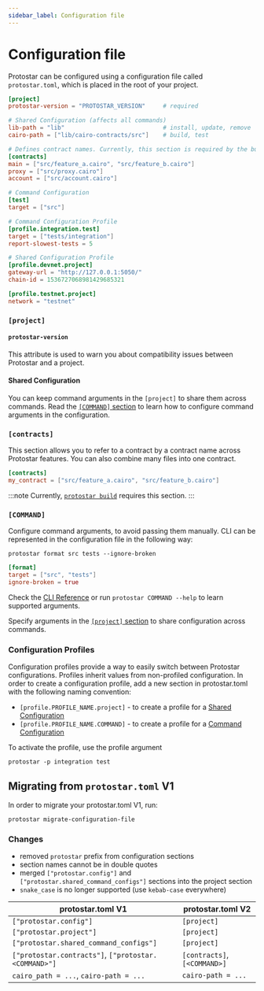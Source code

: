 ```yaml
---
sidebar_label: Configuration file
---
```

# Configuration file
Protostar can be configured using a configuration file called `protostar.toml`, which is placed in the root of your project.

```toml title="protostar.toml example"
[project]
protostar-version = "PROTOSTAR_VERSION"     # required

# Shared Configuration (affects all commands)
lib-path = "lib"                            # install, update, remove
cairo-path = ["lib/cairo-contracts/src"]    # build, test

# Defines contract names. Currently, this section is required by the build command.
[contracts]
main = ["src/feature_a.cairo", "src/feature_b.cairo"]   
proxy = ["src/proxy.cairo"]
account = ["src/account.cairo"]

# Command Configuration
[test]
target = ["src"]

# Command Configuration Profile
[profile.integration.test]
target = ["tests/integration"]
report-slowest-tests = 5

# Shared Configuration Profile
[profile.devnet.project]
gateway-url = "http://127.0.0.1:5050/"
chain-id = 1536727068981429685321

[profile.testnet.project]
network = "testnet"
```


### `[project]`
#### `protostar-version`
This attribute is used to warn you about compatibility issues between Protostar and a project.

#### Shared Configuration
You can keep command arguments in the `[project]` to share them across commands. Read the [`[COMMAND]` section](#command) to learn how to configure command arguments in the configuration.

### `[contracts]`
This section allows you to refer to a contract by a contract name across Protostar features. You can also combine many files into one contract.
```toml
[contracts]
my_contract = ["src/feature_a.cairo", "src/feature_b.cairo"]   
```

:::note
Currently, [`protostar build`](/docs/cli-reference#build) requires this section.
:::

### `[COMMAND]`
Configure command arguments, to avoid passing them manually. CLI can be represented in the configuration file in the following way:

```console title="CLI"
protostar format src tests --ignore-broken
```
```toml title="Configuration File"
[format]
target = ["src", "tests"]
ignore-broken = true
```

Check the [CLI Reference](/docs/cli-reference) or run `protostar COMMAND --help` to learn supported arguments.

Specify arguments in the [`[project]` section](#shared-configuration) to share configuration across commands.



### Configuration Profiles
Configuration profiles provide a way to easily switch between Protostar configurations. Profiles inherit values from non-profiled configuration. In order to create a configuration profile, add a new section in protostar.toml with the following naming convention:
-  `[profile.PROFILE_NAME.project]` - to create a profile for a [Shared Configuration](#shared-configuration)
-  `[profile.PROFILE_NAME.COMMAND]` - to create a profile for a [Command Configuration](#command)

To activate the profile, use the profile argument
```console title="Run the test command with the 'integration' profile"
protostar -p integration test
```

## Migrating from `protostar.toml` V1
In order to migrate your protostar.toml V1, run:
```
protostar migrate-configuration-file
```

### Changes
- removed `protostar` prefix from configuration sections
- section names cannot be in double quotes
- merged `["protostar.config"]` and `["protostar.shared_command_configs"]` sections into the project section
- `snake_case` is no longer supported (use `kebab-case` everywhere)


| protostar.toml V1                                    | protostar.toml V2            |
| ---------------------------------------------------- | ---------------------------- |
| `["protostar.config"]`                               | `[project]`                  |
| `["protostar.project"]`                              | `[project]`                  |
| `["protostar.shared_command_configs"]`               | `[project]`                  |
| `["protostar.contracts"]`, `["protostar.<COMMAND>"]` | `[contracts]`, `[<COMMAND>]` |
| `cairo_path = ...`, `cairo-path = ...`               | `cairo-path = ...`           |

